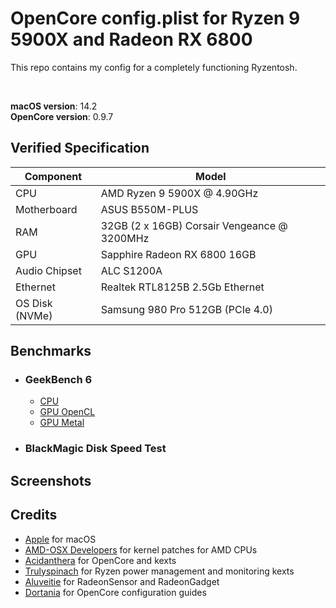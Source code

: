 # OpenCore config.plist for Ryzen 9 5900X and Radeon RX 6800


This repo contains my config for a completely functioning Ryzentosh. 

<br/>

**macOS version**: 14.2  \
**OpenCore version**: 0.9.7 


## Verified Specification

| **Component**    | **Model**                                   |
| ---------------- | ------------------------------------------- |
| CPU              | AMD Ryzen 9 5900X @ 4.90GHz                 |
| Motherboard      | ASUS B550M-PLUS                             |
| RAM              | 32GB (2 x 16GB) Corsair Vengeance @ 3200MHz |
| GPU              | Sapphire Radeon RX 6800 16GB                |
| Audio Chipset    | ALC S1200A                                  |
| Ethernet         | Realtek RTL8125B 2.5Gb Ethernet             |
| OS Disk (NVMe)   | Samsung 980 Pro 512GB (PCIe 4.0)            |

## Benchmarks

- ### GeekBench 6
  - [CPU](https://browser.geekbench.com/v6/cpu/4041508)
  - [GPU OpenCL](https://browser.geekbench.com/v6/compute/1461431)
  - [GPU Metal](https://browser.geekbench.com/v6/compute/1461447)

- ### BlackMagic Disk Speed Test


## Screenshots



## Credits

- [Apple](https://apple.com) for macOS
- [AMD-OSX Developers](https://github.com/AMD-OSX) for kernel patches for AMD CPUs
- [Acidanthera](https://github.com/acidanthera) for OpenCore and kexts
- [Trulyspinach](https://github.com/trulyspinach) for Ryzen power management and monitoring kexts
- [Aluveitie](https://github.com/aluveitie) for RadeonSensor and RadeonGadget
- [Dortania](https://github.com/dortania) for OpenCore configuration guides

